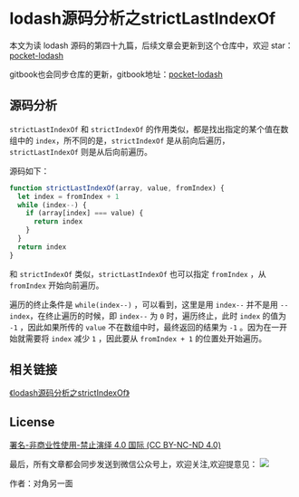 # lodash源码分析之strictLastIndexOf

本文为读 lodash 源码的第四十九篇，后续文章会更新到这个仓库中，欢迎 star：[pocket-lodash](https://github.com/yeyuqiudeng/pocket-lodash)

gitbook也会同步仓库的更新，gitbook地址：[pocket-lodash](https://www.gitbook.com/book/yeyuqiudeng/pocket-lodash/details)

## 源码分析

`strictLastIndexOf` 和 `strictIndexOf` 的作用类似，都是找出指定的某个值在数组中的 `index`，所不同的是，`strictIndexOf` 是从前向后遍历，`strictLastIndexOf` 则是从后向前遍历。

源码如下：

```javascript
function strictLastIndexOf(array, value, fromIndex) {
  let index = fromIndex + 1
  while (index--) {
    if (array[index] === value) {
      return index
    }
  }
  return index
}
```

和 `strictIndexOf` 类似，`strictLastIndexOf` 也可以指定 `fromIndex` ，从 `fromIndex` 开始向前遍历。

遍历的终止条件是 `while(index--)` ，可以看到，这里是用 `index--` 并不是用 `--index`，在终止遍历的时候，即 `index--` 为 `0` 时，遍历终止，此时 `index` 的值为 `-1` ，因此如果所传的 `value` 不在数组中时，最终返回的结果为 `-1` 。因为在一开始就需要将 `index` 减少 `1` ，因此要从 `fromIndex + 1` 的位置处开始遍历。

## 相关链接

[《lodash源码分析之strictIndexOf》](./strictIndexOf.md)

## License

[署名-非商业性使用-禁止演绎 4.0 国际 (CC BY-NC-ND 4.0)](http://creativecommons.org/licenses/by-nc-nd/4.0/)

最后，所有文章都会同步发送到微信公众号上，欢迎关注,欢迎提意见：  ![](https://raw.githubusercontent.com/yeyuqiudeng/resource/master/images/qrcode_front-end-article.jpg) 

作者：对角另一面 